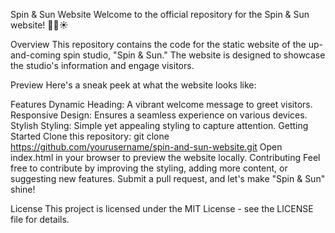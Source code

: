 Spin & Sun Website
Welcome to the official repository for the Spin & Sun website! 🚴‍♀️☀️

Overview
This repository contains the code for the static website of the up-and-coming spin studio, "Spin & Sun." The website is designed to showcase the studio's information and engage visitors.

Preview
Here's a sneak peek at what the website looks like:


Features
Dynamic Heading: A vibrant welcome message to greet visitors.
Responsive Design: Ensures a seamless experience on various devices.
Stylish Styling: Simple yet appealing styling to capture attention.
Getting Started
Clone this repository: git clone https://github.com/yourusername/spin-and-sun-website.git
Open index.html in your browser to preview the website locally.
Contributing
Feel free to contribute by improving the styling, adding more content, or suggesting new features. Submit a pull request, and let's make "Spin & Sun" shine!

License
This project is licensed under the MIT License - see the LICENSE file for details.
